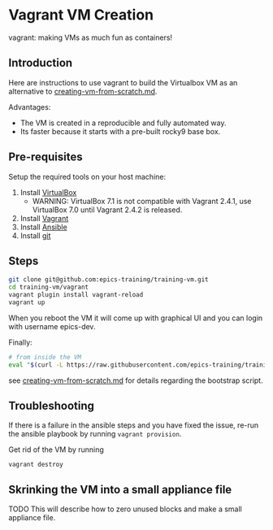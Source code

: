 # Vagrant VM Creation

vagrant: making VMs as much fun as containers!

## Introduction

Here are instructions to use vagrant to build the Virtualbox VM as an alternative to [creating-vm-from-scratch.md](creating-vm-from-scratch.md).

Advantages:
- The VM is created in a reproducible and fully automated way.
- Its faster because it starts with a pre-built rocky9 base box.


## Pre-requisites

Setup the required tools on your host machine:
1. Install [VirtualBox](https://www.virtualbox.org/wiki/Downloads)
   - WARNING: VirtualBox 7.1 is not compatible with Vagrant 2.4.1, use VirtualBox 7.0 until Vagrant 2.4.2 is released.
1. Install [Vagrant](https://www.vagrantup.com/downloads.html)
1. Install [Ansible](https://docs.ansible.com/ansible/latest/installation_guide/intro_installation.html#pipx-install)
1. Install [git](https://git-scm.com/downloads)

## Steps

```bash
git clone git@github.com:epics-training/training-vm.git
cd training-vm/vagrant
vagrant plugin install vagrant-reload
vagrant up
```

When you reboot the VM it will come up with graphical UI and you can login with username epics-dev.

Finally:
```bash
# from inside the VM
eval "$(curl -L https://raw.githubusercontent.com/epics-training/training-vm/main/bootstrap_redhat.sh)"
```
see [creating-vm-from-scratch.md](creating-vm-from-scratch.md) for details regarding the bootstrap script.

## Troubleshooting

If there is a failure in the ansible steps and you have fixed the issue, re-run the ansible playbook by running `vagrant provision`.

Get rid of the VM by running
```
vagrant destroy
```

## Skrinking the VM into a small appliance file

TODO
This will describe how to zero unused blocks and make a small appliance file.